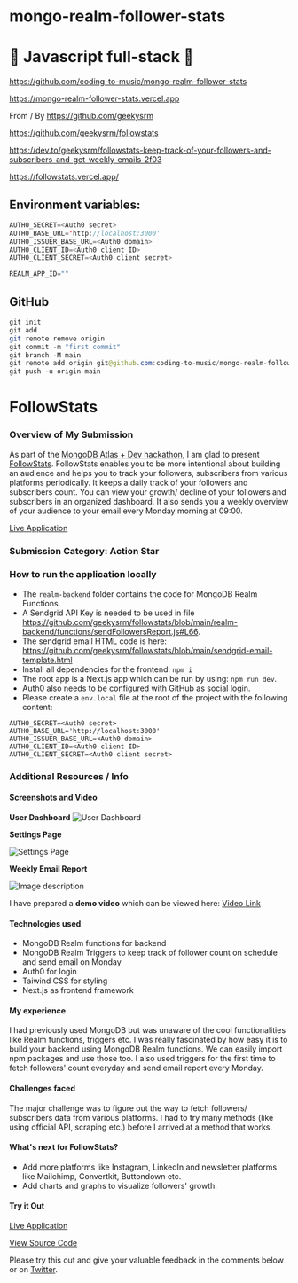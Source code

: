# mongo-realm-follower-stats

# 🚀 Javascript full-stack 🚀

https://github.com/coding-to-music/mongo-realm-follower-stats

https://mongo-realm-follower-stats.vercel.app

From / By https://github.com/geekysrm

https://github.com/geekysrm/followstats

https://dev.to/geekysrm/followstats-keep-track-of-your-followers-and-subscribers-and-get-weekly-emails-2f03

https://followstats.vercel.app/

## Environment variables:

```java
AUTH0_SECRET=<Auth0 secret>
AUTH0_BASE_URL='http://localhost:3000'
AUTH0_ISSUER_BASE_URL=<Auth0 domain>
AUTH0_CLIENT_ID=<Auth0 client ID>
AUTH0_CLIENT_SECRET=<Auth0 client secret>

REALM_APP_ID=""
```

## GitHub

```java
git init
git add .
git remote remove origin
git commit -m "first commit"
git branch -M main
git remote add origin git@github.com:coding-to-music/mongo-realm-follower-stats.git
git push -u origin main
```

# FollowStats

### Overview of My Submission

As part of the [MongoDB Atlas + Dev hackathon](https://dev.to/devteam/announcing-the-mongodb-atlas-hackathon-on-dev-4b6m), I am glad to present [FollowStats](https://followstats.vercel.app/).
FollowStats enables you to be more intentional about building an audience and helps you to track your followers, subscribers from various platforms periodically. It keeps a daily track of your followers and subscribers count. You can view your growth/ decline of your followers and subscribers in an organized dashboard.
It also sends you a weekly overview of your audience to your email every Monday morning at 09:00.

[Live Application](https://followstats.vercel.app/)

### Submission Category: Action Star

### How to run the application locally

- The `realm-backend` folder contains the code for MongoDB Realm Functions.
- A Sendgrid API Key is needed to be used in file https://github.com/geekysrm/followstats/blob/main/realm-backend/functions/sendFollowersReport.js#L66.
- The sendgrid email HTML code is here: https://github.com/geekysrm/followstats/blob/main/sendgrid-email-template.html
- Install all dependencies for the frontend: `npm i`
- The root app is a Next.js app which can be run by using: `npm run dev`.
- Auth0 also needs to be configured with GitHub as social login.
- Please create a `env.local` file at the root of the project with the following content:

```
AUTH0_SECRET=<Auth0 secret>
AUTH0_BASE_URL='http://localhost:3000'
AUTH0_ISSUER_BASE_URL=<Auth0 domain>
AUTH0_CLIENT_ID=<Auth0 client ID>
AUTH0_CLIENT_SECRET=<Auth0 client secret>
```

### Additional Resources / Info

#### Screenshots and Video

**User Dashboard**
![User Dashboard](https://dev-to-uploads.s3.amazonaws.com/uploads/articles/ktm0yifuoknzhzpwqnwo.png)

**Settings Page**

![Settings Page](https://dev-to-uploads.s3.amazonaws.com/uploads/articles/bari64vpkix3utaqwz3h.png)

**Weekly Email Report**

![Image description](https://dev-to-uploads.s3.amazonaws.com/uploads/articles/gcyk52hhzacwrf37qfx8.png)

I have prepared a **demo video** which can be viewed here: [Video Link](https://link.soumya.dev/atlas-hack-demo)

#### Technologies used

- MongoDB Realm functions for backend
- MongoDB Realm Triggers to keep track of follower count on schedule and send email on Monday
- Auth0 for login
- Taiwind CSS for styling
- Next.js as frontend framework

#### My experience

I had previously used MongoDB but was unaware of the cool functionalities like Realm functions, triggers etc.
I was really fascinated by how easy it is to build your backend using MongoDB Realm functions. We can easily import npm packages and use those too. I also used triggers for the first time to fetch followers' count everyday and send email report every Monday.

#### Challenges faced

The major challenge was to figure out the way to fetch followers/ subscribers data from various platforms. I had to try many methods (like using official API, scraping etc.) before I arrived at a method that works.

#### What's next for FollowStats?

- Add more platforms like Instagram, LinkedIn and newsletter platforms like Mailchimp, Convertkit, Buttondown etc.
- Add charts and graphs to visualize followers' growth.

#### Try it Out

[Live Application](https://followstats.vercel.app/)

[View Source Code](https://github.com/geekysrm/followstats)

Please try this out and give your valuable feedback in the comments below or on [Twitter](https://twitter.com/geekysrm).

